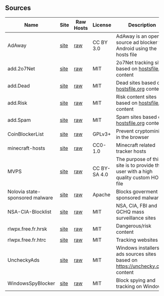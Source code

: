 ## Sources

| Name | Site | Raw Hosts | License | Description | Included in |
|------|------|-----------|---------|-------------|-------------|
AdAway |[site](https://adaway.org/) | [raw](https://raw.githubusercontent.com/AdAway/adaway.github.io/master/hosts.txt) | CC BY 3.0 | AdAway is an open source ad blocker for Android using the hosts file | base
add.2o7Net | [site](https://github.com/FadeMind/hosts.extras/tree/master/add.2o7Net) | [raw](https://raw.githubusercontent.com/FadeMind/hosts.extras/master/add.2o7Net/hosts) | MIT | 2o7Net tracking sites based on [hostsfile.org](https://hostsfile.org/) content | base
add.Dead | [site](https://github.com/FadeMind/hosts.extras/tree/master/add.Dead) | [raw](https://raw.githubusercontent.com/FadeMind/hosts.extras/master/add.Dead/hosts) | MIT | Dead sites based on [hostsfile.org](https://hostsfile.org/) content | base
add.Risk | [site](https://github.com/FadeMind/hosts.extras/tree/master/add.Risk) | [raw](https://raw.githubusercontent.com/FadeMind/hosts.extras/master/add.Risk/hosts) | MIT | Risk content sites based on [hostsfile.org](https://hostsfile.org/) content | base
add.Spam | [site](https://github.com/FadeMind/hosts.extras/tree/master/add.Spam) | [raw](https://raw.githubusercontent.com/FadeMind/hosts.extras/master/add.Spam/hosts) | MIT | Spam sites based on [hostsfile.org](https://hostsfile.org/) content | base
CoinBlockerList | [site](https://gitlab.com/ZeroDot1/CoinBlockerLists) | [raw](https://gitlab.com/ZeroDot1/CoinBlockerLists/-/raw/master/hosts) | GPLv3+ | Prevent cryptomining in the browser | base
minecraft-hosts | [site](https://github.com/jamiemansfield/minecraft-hosts) | [raw](https://raw.githubusercontent.com/jamiemansfield/minecraft-hosts/master/lists/tracking.txt) | CC0-1.0 | Minecraft related tracker hosts | base
MVPS | [site](https://winhelp2002.mvps.org/) | [raw](https://winhelp2002.mvps.org/hosts.txt) | CC BY-SA 4.0 | The purpose of this site is to provide the user with a high quality custom HOSTS file | base
Nolovia state-sponsored malware | [site](https://github.com/parseword/nolovia) | [raw](https://raw.githubusercontent.com/parseword/nolovia/master/skel/hosts-government-malware.txt) | Apache | Blocks goverment sponsored malware | base
NSA-CIA-Blocklist |[site](https://github.com/tigthor/NSA-CIA-Blocklist) |[raw](https://raw.githubusercontent.com/tigthor/NSA-CIA-Blocklist/main/HOSTS/HOSTS) | MIT | NSA, CIA, FBI and GCHQ mass surveillance sites  | base
rlwpx.free.fr.hrsk | [site](https://github.com/FadeMind/hosts.extras/tree/master/rlwpx.free.fr.hrsk) | [raw](https://raw.githubusercontent.com/FadeMind/hosts.extras/master/rlwpx.free.fr.hrsk/hosts) | MIT | Dangerous/risk content | base
rlwpx.free.fr.htrc | [site](https://github.com/FadeMind/hosts.extras/tree/master/rlwpx.free.fr.htrc) | [raw](https://raw.githubusercontent.com/FadeMind/hosts.extras/master/rlwpx.free.fr.htrc/hosts) | MIT | Tracking websites | base
UncheckyAds | [site](https://github.com/FadeMind/hosts.extras) | [raw](https://raw.githubusercontent.com/FadeMind/hosts.extras/master/UncheckyAds/hosts) | MIT | Windows installers ads sources sites based on https://unchecky.com/ content | base
WindowsSpyBlocker | [site](https://github.com/crazy-max/WindowsSpyBlocker) | [raw](https://raw.githubusercontent.com/crazy-max/WindowsSpyBlocker/master/data/hosts/spy.txt) | MIT | Block spying and tracking on Windows | base
